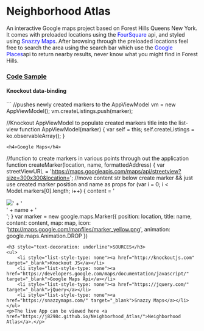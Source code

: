 <h1>Neighborhood Atlas</h1>
<p>An interactive Google maps project based on Forest Hills Queens New York. It comes with preloaded locations using the <span style="color: blue">FourSquare</span>
api, and styled using <span style="color: blue">Snazzy Maps</span>. After browsing through the preloaded locations feel free to search the area using the search bar which
use the <span style="color: blue">Google Places</span>api to return nearby results, never know what you might find in Forest Hills.</p>
<h3 style="text-decoration: underline">Code Sample</h3>

<h4>Knockout data-binding</h4>
```
//pushes newly created markers to the AppViewModel
 vm = new AppViewModel();
 vm.createListings.push(marker);
 
//Knockout AppViewModel to populate created markers title into the list-view
function AppViewModel(marker) {
    var self = this;
    self.createListings = ko.observableArray();
}

```
<h4>Google Maps</h4>
```
//function to create markers in various points through out the application
 function createMarker(location, name, formattedAddress) {
        var streetViewURL = 'https://maps.googleapis.com/maps/api/streetview?size=300x300&location=';
        //move content str below create marker && just use created marker position and name as props
        for (var i = 0; i < Model.markers[0].length; i++) {
            content = '<div><img src="' + streetViewURL + formattedAddress + '">' + '<div class="marker-title">' + name + '</div>';
        }
        var marker = new google.maps.Marker({
            position: location,
            title: name,
            content: content,
            map: map,
            icon: 'http://maps.google.com/mapfiles/marker_yellow.png',
            animation: google.maps.Animation.DROP
        })
```
<h3 style="text-decoration: underline">SOURCES</h3>
<ul>
    <li style="list-style-type: none"><a href="http://knockoutjs.com" target="_blank">Knockout JS</a></li>
    <li style="list-style-type: none"><a href="https://developers.google.com/maps/documentation/javascript/" target="_blank">Google Maps Api</a></li>
    <li style="list-style-type: none"><a href="https://jquery.com/" target="_blank">jQuery</a></li>
    <li style="list-style-type: none"><a href="https://snazzymaps.com/" target="_blank">Snazzy Maps</a></li>
</ul>
<p>The live App can be viewed here <a href="https://j8298c.github.io/Neighborhood_Atlas/">Neighborhood Atlas</a>.</p>
